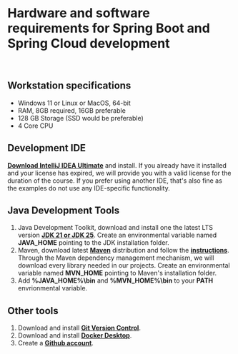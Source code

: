 # Hardware and software requirements for Spring Boot and Spring Cloud development
&nbsp;
&nbsp;

## Workstation specifications
- Windows 11 or Linux or MacOS, 64-bit
- RAM, 8GB required, 16GB preferable
- 128 GB Storage (SSD would be preferable)
- 4 Core CPU

## Development IDE
**[Download IntelliJ IDEA Ultimate](https://www.jetbrains.com/idea/download/#section=windows)** and install. If you already have it installed and your license has expired, we will provide you with a valid license for the duration of the course. If you prefer using another IDE, that's also fine as the examples do not use any IDE-specific functionality. 

## Java Development Tools
1. Java Development Toolkit, download and install one the latest LTS version **[JDK 21 or JDK 25](https://bell-sw.com/pages/downloads/)**. Create an environmental variable named **JAVA_HOME** pointing to the JDK installation folder.
2. Maven, download latest **[Maven](https://maven.apache.org/download.cgi)** distribution and follow the **[instructions](https://maven.apache.org/install.html)**. Through the Maven dependency management mechanism, we will download every library needed in our projects.  Create an environmental variable named **MVN_HOME** pointing to Maven's installation folder.
3. Add **%JAVA_HOME%\bin** and **%MVN_HOME%\bin** to your **PATH** envrionmental variable.

## Other tools
1. Download and install **[Git Version Control](https://git-scm.com/downloads)**.
2. Download and install **[Docker Desktop](https://www.docker.com/products/docker-desktop/)**.
3. Create a **[Github account](https://github.com/join)**.
